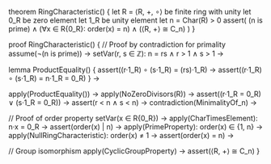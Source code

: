 theorem RingCharacteristic() {
  let R = ⟨R, +, ∘⟩ be finite ring with unity
  let 0_R be zero element
  let 1_R be unity element
  let n = Char(R) > 0
  assert(
    (n is prime) ∧
    (∀x ∈ R\{0_R}: order(x) = n) ∧
    (⟨R, +⟩ ≅ C_n)
  )
}

proof RingCharacteristic() {
  // Proof by contradiction for primality
  assume(¬(n is prime)) →
  setVar(r, s ∈ ℤ): n = rs ∧ r > 1 ∧ s > 1 →
  
  lemma ProductEquality() {
    assert((r·1_R) ∘ (s·1_R) = (rs)·1_R) →
    assert((r·1_R) ∘ (s·1_R) = n·1_R = 0_R)
  } →
  
  apply(ProductEquality()) →
  apply(NoZeroDivisors(R)) →
  assert((r·1_R = 0_R) ∨ (s·1_R = 0_R)) →
  assert(r < n ∧ s < n) →
  contradiction(MinimalityOf_n) →
  
  // Proof of order property
  setVar(x ∈ R\{0_R}) →
  apply(CharTimesElement): n·x = 0_R →
  assert(order(x) | n) →
  apply(PrimeProperty): order(x) ∈ {1, n} →
  apply(NullRingCharacteristic): order(x) ≠ 1 →
  assert(order(x) = n) →
  
  // Group isomorphism
  apply(CyclicGroupProperty) →
  assert(⟨R, +⟩ ≅ C_n)
}